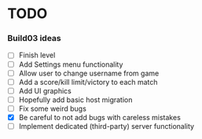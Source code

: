 # TODO
### Build03 ideas
- [ ] Finish level
- [ ] Add Settings menu functionality
- [ ] Allow user to change username from game
- [ ] Add a score/kill limit/victory to each match
- [ ] Add UI graphics
- [ ] Hopefully add basic host migration
- [ ] Fix some weird bugs
- [X] Be careful to not add bugs with careless mistakes
- [ ] Implement dedicated (third-party) server functionality
